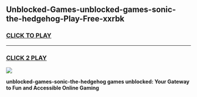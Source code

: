 
## Unblocked-Games-unblocked-games-sonic-the-hedgehog-Play-Free-xxrbk
<h3>
<a href="https://premium76.site?title=unblocked-games-sonic-the-hedgehog&ref=17A">CLICK TO PLAY</a></h3>
<hr>

<h3>
<a href="https://premium76.site?title=unblocked-games-sonic-the-hedgehog&ref=17A">CLICK 2 PLAY</a>
  
</h3>

<a href="https://premium76.site?title=unblocked-games-sonic-the-hedgehog&ref=17A"><img src="https://clearcache.store/games.png"></a>


**unblocked-games-sonic-the-hedgehog games unblocked: Your Gateway to Fun and Accessible Online Gaming**
